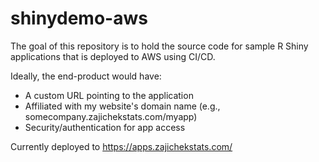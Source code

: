 # shinydemo-aws

The goal of this repository is to hold the source code for sample R Shiny applications that is deployed to AWS using CI/CD.

Ideally, the end-product would have:
* A custom URL pointing to the application
* Affiliated with my website's domain name (e.g., somecompany.zajichekstats.com/myapp)
* Security/authentication for app access

Currently deployed to https://apps.zajichekstats.com/